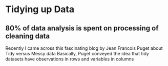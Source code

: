# Tidying up Data

## 80% of data analysis is spent on processing of cleaning data

Recently I came across this fascinating blog by Jean Francois Puget about Tidy versus Messy data
Basically, Puget conveyed the idea that tidy datasets have observations in rows and variables in columns

